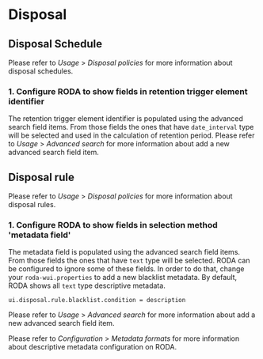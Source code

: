 # Disposal 

## Disposal Schedule

Please refer to *Usage* > *Disposal policies* for more information about disposal schedules. 

### 1. Configure RODA to show fields in retention trigger element identifier

The retention trigger element identifier is populated using the advanced search field items. From those fields the ones that have `date_interval` type will be selected and used in the calculation of retention period.
Please refer to *Usage* > *Advanced search* for more information about add a new advanced search field item. 

## Disposal rule

Please refer to *Usage* > *Disposal policies* for more information about disposal rules. 

### 1. Configure RODA to show fields in selection method 'metadata field'

The metadata field is populated using the advanced search field items. From those fields the ones that have `text` type will be selected. RODA can be configured to ignore some of these fields. In order to do that, change your `roda-wui.properties` to add a new blacklist metadata. By default, RODA shows all `text` type descriptive metadata.

```javaproperties
ui.disposal.rule.blacklist.condition = description
```

Please refer to *Usage* > *Advanced search* for more information about add a new advanced search field item.

Please refer to *Configuration* > *Metadata formats* for more information about descriptive metadata configuration on RODA.
